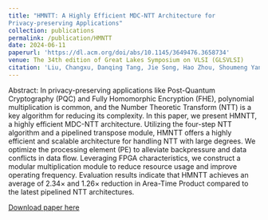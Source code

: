```yaml
---
title: "HMNTT: A Highly Efficient MDC-NTT Architecture for
Privacy-preserving Applications"
collection: publications
permalink: /publication/HMNTT
date: 2024-06-11
paperurl: 'https://dl.acm.org/doi/abs/10.1145/3649476.3658734'
venue: The 34th edition of Great Lakes Symposium on VLSI (GLSVLSI)
citation: 'Liu, Changxu, Danqing Tang, Jie Song, Hao Zhou, Shoumeng Yan, and Fan Yang. "HMNTT: A Highly Efficient MDC-NTT Architecture for Privacy-preserving Applications." In Proceedings of the Great Lakes Symposium on VLSI 2024, pp. 7-12. 2024.'
---
```

Abstract: In privacy-preserving applications like Post-Quantum Cryptography (PQC) and Fully Homomorphic Encryption (FHE), polynomial multiplication is common, and the Number Theoretic Transform (NTT) is a key algorithm for reducing its complexity. In this paper, we present HMNTT, a highly efficient MDC-NTT architecture. Utilizing the four-step NTT algorithm and a pipelined transpose module, HMNTT offers a highly efficient and scalable architecture for handling NTT with large degrees. We optimize the processing element (PE) to alleviate backpressure and data conflicts in data flow. Leveraging FPGA characteristics, we construct a modular multiplication module to reduce resource usage and improve operating frequency. Evaluation results indicate that HMNTT achieves an average of 2.34× and 1.26× reduction in Area-Time Product compared to the latest pipelined NTT architectures.

[Download paper here](http://academicpages.github.io/files/HMNTT.pdf)
